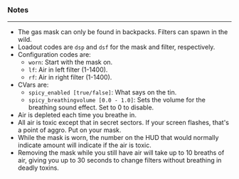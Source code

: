 ### Notes
---
- The gas mask can only be found in backpacks. Filters can spawn in the wild.
- Loadout codes are `dsp` and `dsf` for the mask and filter, respectively.
- Configuration codes are:
	- `worn`: Start with the mask on.
	- `lf`: Air in left filter (1-1400).
	- `rf`: Air in right filter (1-1400).
- CVars are:
	- `spicy_enabled [true/false]`: What says on the tin. 
	- `spicy_breathingvolume [0.0 - 1.0]`: Sets the volume for the breathing sound effect. Set to 0 to disable. 
- Air is depleted each time you breathe in.
- All air is toxic except that in secret sectors. If your screen flashes, that's a point of aggro. Put on your mask.
- While the mask is worn, the number on the HUD that would normally indicate amount will indicate if the air is toxic.
- Removing the mask while you still have air will take up to 10 breaths of air, giving you up to 30 seconds to change filters without breathing in deadly toxins.